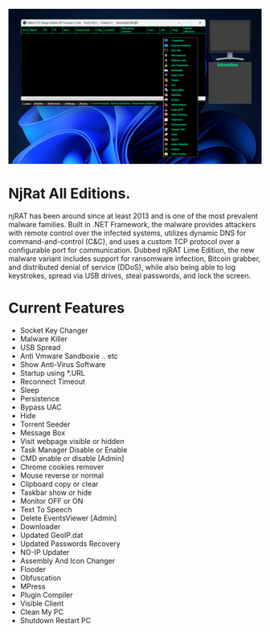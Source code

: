 ![img](./NjRat-0.7D.Danger.Edition.png)
# NjRat All Editions.
njRAT has been around since at least 2013 and is one of the most prevalent malware families. Built in .NET Framework, the malware provides attackers with remote control over the infected systems, utilizes dynamic DNS for command-and-control (C&amp;C), and uses a custom TCP protocol over a configurable port for communication. Dubbed njRAT Lime Edition, the new malware variant includes support for ransomware infection, Bitcoin grabber, and distributed denial of service (DDoS), while also being able to log keystrokes, spread via USB drives, steal passwords, and lock the screen.


# Current Features
* Socket Key Changer
* Malware Killer
* USB Spread
* Anti Vmware Sandboxie .. etc
* Show Anti-Virus Software
* Startup using *.URL
* Reconnect Timeout
* Sleep
* Persistence
* Bypass UAC
* Hide
* Torrent Seeder
* Message Box
* Visit webpage visible or hidden
* Task Manager Disable or Enable
* CMD enable or disable [Admin]
* Chrome cookies remover
* Mouse reverse or normal
* Clipboard copy or clear
* Taskbar show or hide
* Monitor OFF or ON
* Text To Speech
* Delete EventsViewer [Admin]
* Downloader
* Updated GeoIP.dat
* Updated Passwords Recovery
* NO-IP Updater
* Assembly And Icon Changer
* Flooder
* Obfuscation
* MPress
* Plugin Compiler
* Visible Client
* Clean My PC
* Shutdown Restart PC

